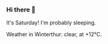 ### Hi there :wave:

It's Saturday! I'm probably sleeping.

Weather in Winterthur: clear, at +12°C.
